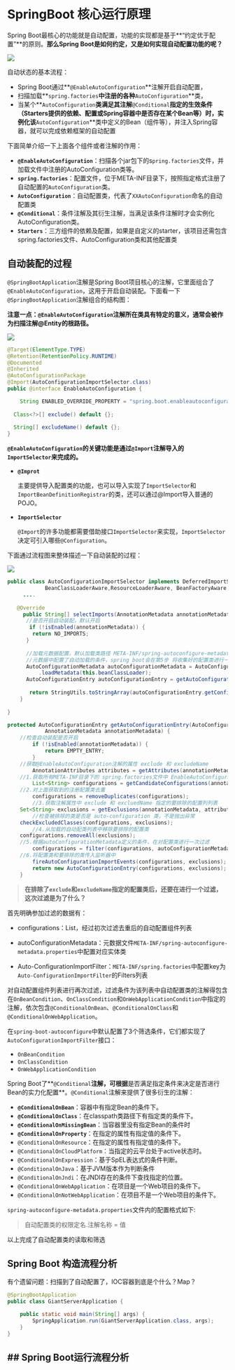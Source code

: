 # SpringBoot 核心运行原理

Spring Boot最核心的功能就是自动配置，功能的实现都是基于**“约定优于配置”**的原则。**那么Spring Boot是如何约定，又是如何实现自动配置功能的呢？**

![](images/QQ20210410-111819.png)

自动状态的基本流程：

- Spring Boot通过**`@EnableAutoConfiguration`**注解开启自动配置，
- 扫描加载**`spring.factories`**中注册的各种**`AutoConfiguration`**类，
- 当某个**`AutoConfiguration`**类满足其注解**`@Conditional`**指定的生效条件（Starters提供的依赖、配置或Spring容器中是否存在某个Bean等）时，实例化该**`AutoConfiguration`**类中定义的Bean（组件等），并注入Spring容器，就可以完成依赖框架的自动配置



下面简单介绍一下上面各个组件或者注解的作用：

- **`@EnableAutoConfiguration`**：扫描各个jar包下的s`pring.factories`文件，并加载文件中注册的AutoConfiguration类等。
- **`spring.factories`**：配置文件，位于META-INF目录下，按照指定格式注册了自动配置的`AutoConfiguration`类。
-  **`AutoConfiguration`**：自动配置类，代表了`XXAutoConfiguration`命名的自动配置类
- **`@Conditional`**：条件注解及其衍生注解，当满足该条件注解时才会实例化AutoConfiguration类。
- **`Starters`**：三方组件的依赖及配置，如果是自定义的starter，该项目还需包含spring.factories文件、AutoConfiguration类和其他配置类



## 自动装配的过程

`@SpringBootApplication`注解是Spring Boot项目核心的注解，它里面组合了`@EnableAutoConfiguration`，这用于开启自动装配。下面看一下`@SpringBootApplication`注解组合的结构图：

**注意一点：`@EnableAutoConfiguration`注解所在类具有特定的意义，通常会被作为扫描注解@Entity的根路径。**

![](images/QQ20210410-113639.png)

```java
@Target(ElementType.TYPE)
@Retention(RetentionPolicy.RUNTIME)
@Documented
@Inherited
@AutoConfigurationPackage
@Import(AutoConfigurationImportSelector.class)
public @interface EnableAutoConfiguration {

	String ENABLED_OVERRIDE_PROPERTY = "spring.boot.enableautoconfiguration";
	
  Class<?>[] exclude() default {};
	
  String[] excludeName() default {};
}
```

**`@EnableAutoConfiguration`的关键功能是通过`@Import`注解导入的`ImportSelector`来完成的。**

- **`@Improt`**

  主要提供导入配置类的功能，也可以导入实现了`ImportSelector`和`ImportBeanDefinitionRegistrar`的类，还可以通过@Import导入普通的POJO。

- **`ImportSelector`**

  `@Import`的许多功能都需要借助接口`ImportSelector`来实现，`ImportSelector`决定可引入哪些`@Configuration`。



下面通过流程图来整体描述一下自动装配的过程：

![](images/QQ20210410-145002.png)



```java
public class AutoConfigurationImportSelector implements DeferredImportSelector, 		 
			BeanClassLoaderAware,ResourceLoaderAware, BeanFactoryAware, EnvironmentAware, Ordered{
     ....
       
   @Override
	 public String[] selectImports(AnnotationMetadata annotationMetadata) {
      //是否开启自动装配，默认开启
       if (!isEnabled(annotationMetadata)) {
        return NO_IMPORTS;
      }
       
      //加载元数据配置，默认加载类路径 META-INF/spring-autoconfigure-metadata.properties配置
      //元数据中配置了自动加载的条件，spring boot会在第5步 将收集好的配置类进行一次过滤
      AutoConfigurationMetadata autoConfigurationMetadata = AutoConfigurationMetadataLoader
          .loadMetadata(this.beanClassLoader);
      AutoConfigurationEntry autoConfigurationEntry = getAutoConfigurationEntry(autoConfigurationMetadata, annotationMetadata);
      
       return StringUtils.toStringArray(autoConfigurationEntry.getConfigurations());
	}
        
}
```



```java
protected AutoConfigurationEntry getAutoConfigurationEntry(AutoConfigurationMetadata autoConfigurationMetadata,
			AnnotationMetadata annotationMetadata) {
   	//检查自动装配是否开启
		if (!isEnabled(annotationMetadata)) {
			return EMPTY_ENTRY;
		}
  	//获取@EnableAutoConfiguration注解的属性 exclude 和 excludeName
		AnnotationAttributes attributes = getAttributes(annotationMetadata);
    //1.获取所有META-INF目录下的 spring.factories文件中 EnableAutoConfiguration 的所有配置类列表
		List<String> configurations = getCandidateConfigurations(annotationMetadata, attributes);
    //2.对上面获取到的注册配置类去重
		configurations = removeDuplicates(configurations);
		//3.获取注解属性中 exclude 和 excluedName 指定的要排除的配置列列表
    Set<String> exclusions = getExclusions(annotationMetadata, attributes);
		//检查被排除的类是否是 auto-configuration 类，不是抛出异常
    checkExcludedClasses(configurations, exclusions);
		//4.从加载的自动配类列表中移除要排除的配置类
    configurations.removeAll(exclusions);
    //5.根据autoConfigurationMetadata定义的条件，在对配置类进行一次过滤
		configurations = filter(configurations, autoConfigurationMetadata);
    //6.将配置类和要排除的类传入监听器中
		fireAutoConfigurationImportEvents(configurations, exclusions);
		return new AutoConfigurationEntry(configurations, exclusions);
	}

```



>  **在排除了`exclude`和`excludeName`指定的配置类后，还要在进行一个过滤，这次过滤是为了什么？**

首先明确参加过滤的数据有：

- configurations：List，经过初次过滤去重后的自动配置组件列表

- autoConfigurationMetadata：元数据文件`META-INF/spring-autoconfigure-metadata.properties`中配置对应实体类

- Auto-ConfigurationImportFilter：`META-INF/spring.factories`中配置key为`Auto-ConfigurationImportFilter`的Filters列表

对自动配置组件列表进行再次过滤，过滤条件为该列表中自动配置类的注解得包含在`OnBeanCondition`、`OnClassCondition`和`OnWebApplicationCondition`中指定的注解，依次包含`@ConditionalOnBean`、`@ConditionalOnClass`和`@ConditionalOnWebApplication`。



在`spring-boot-autoconfigure`中默认配置了3个筛选条件，它们都实现了`AutoConfigurationImportFilter`接口：

- `OnBeanCondition`
- `OnClassCondition`
- `OnWebApplicationCondition`



Spring Boot了**`@Conditional`**注解，可根据**是否满足指定条件来决定是否进行Bean的实力化配置**。`@Conditional`注解来提供了很多衍生的注解：

- **`@ConditionalOnBean`**：容器中有指定Bean的条件下。
- **`@ConditionalOnClass`**：在classpath类路径下有指定类的条件下。
- **`@ConditionalOnMissingBean`**：当容器里没有指定Bean的条件时
- **`@ConditionalOnProperty`**：在指定的属性有指定值的条件下。
- `@ConditionalOnResource`：在指定的属性有指定值的条件下。
- `@ConditionalOnCloudPlatform`：当指定的云平台处于active状态时。
- `@ConditionalOnExpression`：基于SpEL表达式的条件判断。
- `@ConditionalOnJava`：基于JVM版本作为判断条件
- `@ConditionalOnJndi`：在JNDI存在的条件下查找指定的位置。
- `@ConditionalOnWebApplication`：在项目是一个Web项目的条件下。
- `@ConditionalOnNotWebApplication`：在项目不是一个Web项目的条件下。



`spring-autoconfigure-metadata.properties`文件内的配置格式如下:

> 自动配置类的权限定名.注解名称 = 值



以上完成了自动配置类的读取和筛选



## Spring Boot 构造流程分析

有个遗留问题：扫描到了自动配置了，IOC容器到底是个什么？Map？

```java
@SpringBootApplication
public class GiantServerApplication {

    public static void main(String[] args) {
        SpringApplication.run(GiantServerApplication.class, args);
    }
}
```





##  ## Spring Boot运行流程分析



